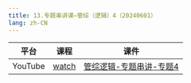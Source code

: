 ```yaml
---
title: 13.专题串讲课—管综（逻辑）4（20240601）
lang: zh-CN
---
```



| 平台       | 课程        | 课件                                                                                                                                                                                                  |
|----------|-----------|-------------------------------------------------------------------------------------------------------------------------------------------------------------------------------------------------------|
| YouTube  | [watch](https://www.youtube.com/watch?v=OwlVUL6YvS4&list=PLm0MFkgiW1Jifh_vbdTALFpNGQ5V1hoDO&index=13) | [管综逻辑-专题串讲-专题4](../../public/logic/%E9%80%BB%E8%BE%91-%E6%AD%A3%E5%BC%8F%E8%AF%BE/pdf/%E7%AE%A1%E7%BB%BC%E9%80%BB%E8%BE%91%20%E4%B8%93%E9%A2%98%E4%B8%B2%E8%AE%B2%20%E4%B8%93%E9%A2%984%20-%20DA.pdf) |


